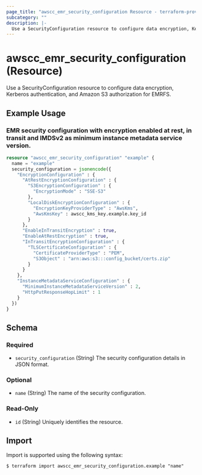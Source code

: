 ```yaml
---
page_title: "awscc_emr_security_configuration Resource - terraform-provider-awscc"
subcategory: ""
description: |-
  Use a SecurityConfiguration resource to configure data encryption, Kerberos authentication, and Amazon S3 authorization for EMRFS.
---
```


# awscc_emr_security_configuration (Resource)

Use a SecurityConfiguration resource to configure data encryption, Kerberos authentication, and Amazon S3 authorization for EMRFS.

## Example Usage

### EMR security configuration with encryption enabled at rest, in transit and IMDSv2 as minimum instance metadata service version.

```terraform
resource "awscc_emr_security_configuration" "example" {
  name = "example"
  security_configuration = jsonencode({
    "EncryptionConfiguration" : {
      "AtRestEncryptionConfiguration" : {
        "S3EncryptionConfiguration" : {
          "EncryptionMode" : "SSE-S3"
        },
        "LocalDiskEncryptionConfiguration" : {
          "EncryptionKeyProviderType" : "AwsKms",
          "AwsKmsKey" : awscc_kms_key.example.key_id
        }
      },
      "EnableInTransitEncryption" : true,
      "EnableAtRestEncryption" : true,
      "InTransitEncryptionConfiguration" : {
        "TLSCertificateConfiguration" : {
          "CertificateProviderType" : "PEM",
          "S3Object" : "arn:aws:s3:::config_bucket/certs.zip"
        }
      }
    },
    "InstanceMetadataServiceConfiguration" : {
      "MinimumInstanceMetadataServiceVersion" : 2,
      "HttpPutResponseHopLimit" : 1
    }
  })
}
```

<!-- schema generated by tfplugindocs -->
## Schema

### Required

- `security_configuration` (String) The security configuration details in JSON format.

### Optional

- `name` (String) The name of the security configuration.

### Read-Only

- `id` (String) Uniquely identifies the resource.

## Import

Import is supported using the following syntax:

```shell
$ terraform import awscc_emr_security_configuration.example "name"
```